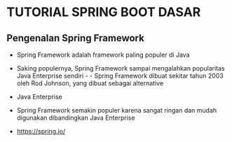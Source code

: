 # TUTORIAL SPRING BOOT DASAR
## Pengenalan Spring Framework

- Spring Framework adalah framework paling populer di Java

- Saking populernya, Spring Framework sampai mengalahkan popularitas Java Enterprise sendiri - -  Spring Framework dibuat sekitar tahun 2003 oleh Rod Johnson, yang dibuat sebagai alternative

- Java Enterprise

- Spring Framework semakin populer karena sangat ringan dan mudah digunakan dibandingkan Java Enterprise

- https://spring.io/

